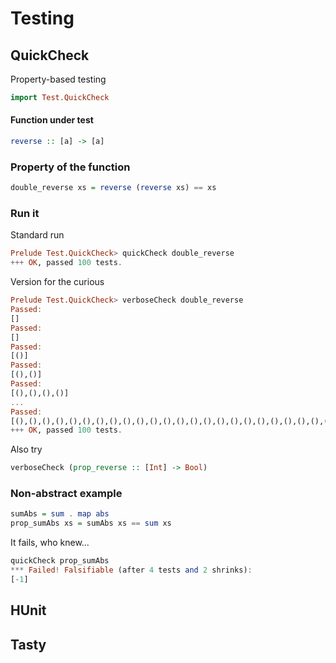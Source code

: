 # Testing

## QuickCheck
Property-based testing
```haskell
import Test.QuickCheck
```

#### Function under test
```haskell
reverse :: [a] -> [a]
```

### Property of the function
```haskell
double_reverse xs = reverse (reverse xs) == xs
```

### Run it
Standard run
```haskell
Prelude Test.QuickCheck> quickCheck double_reverse 
+++ OK, passed 100 tests.
```

Version for the curious
```haskell
Prelude Test.QuickCheck> verboseCheck double_reverse
Passed:
[]
Passed:
[]
Passed:
[()]
Passed:
[(),()]
Passed:
[(),(),(),()]
...
Passed:
[(),(),(),(),(),(),(),(),(),(),(),(),(),(),(),(),(),(),(),(),(),(),(),(),(),(),(),(),(),()]
+++ OK, passed 100 tests.
```

Also try
```haskell
verboseCheck (prop_reverse :: [Int] -> Bool)
```

### Non-abstract example
```haskell
sumAbs = sum . map abs
prop_sumAbs xs = sumAbs xs == sum xs
```

It fails, who knew...
```haskell
quickCheck prop_sumAbs
*** Failed! Falsifiable (after 4 tests and 2 shrinks):    
[-1]
```

## HUnit

## Tasty
